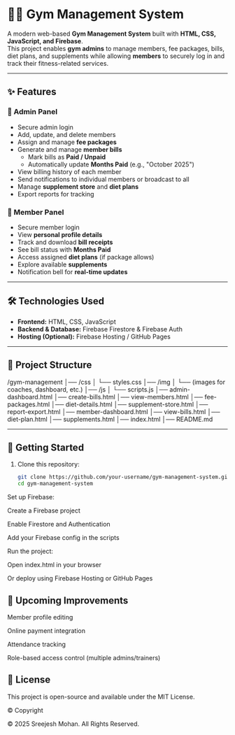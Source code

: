 # 🏋️‍♂️ Gym Management System

A modern web-based **Gym Management System** built with **HTML, CSS, JavaScript, and Firebase**.  
This project enables **gym admins** to manage members, fee packages, bills, diet plans, and supplements while allowing **members** to securely log in and track their fitness-related services.

---

## ✨ Features

### 🔐 Admin Panel
- Secure admin login
- Add, update, and delete members
- Assign and manage **fee packages**
- Generate and manage **member bills**
  - Mark bills as **Paid / Unpaid**
  - Automatically update **Months Paid** (e.g., "October 2025")
- View billing history of each member
- Send notifications to individual members or broadcast to all
- Manage **supplement store** and **diet plans**
- Export reports for tracking

### 🙋 Member Panel
- Secure member login
- View **personal profile details**
- Track and download **bill receipts**
- See bill status with **Months Paid**
- Access assigned **diet plans** (if package allows)
- Explore available **supplements**
- Notification bell for **real-time updates**

---

## 🛠️ Technologies Used
- **Frontend:** HTML, CSS, JavaScript
- **Backend & Database:** Firebase Firestore & Firebase Auth
- **Hosting (Optional):** Firebase Hosting / GitHub Pages

---

## 📂 Project Structure
/gym-management
│── /css
│ └── styles.css
│── /img
│ └── (images for coaches, dashboard, etc.)
│── /js
│ └── scripts.js
│── admin-dashboard.html
│── create-bills.html
│── view-members.html
│── fee-packages.html
│── diet-details.html
│── supplement-store.html
│── report-export.html
│── member-dashboard.html
│── view-bills.html
│── diet-plan.html
│── supplements.html
│── index.html
│── README.md


---

## 🚀 Getting Started

1. Clone this repository:
   ```bash
   git clone https://github.com/your-username/gym-management-system.git
   cd gym-management-system
Set up Firebase:

Create a Firebase project

Enable Firestore and Authentication

Add your Firebase config in the scripts

Run the project:

Open index.html in your browser

Or deploy using Firebase Hosting or GitHub Pages

## 🔮 Upcoming Improvements

Member profile editing

Online payment integration

Attendance tracking

Role-based access control (multiple admins/trainers)

## 📜 License

This project is open-source and available under the MIT License.

© Copyright

© 2025 Sreejesh Mohan. All Rights Reserved.